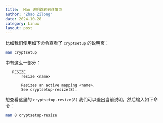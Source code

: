 ```yaml
---
title:  Man 说明跳转到详情页
author: "Zhao Zilong"
date: 2024-10-28
category: Linux
layout: post
---
```


比如我们使用如下命令查看了 `cryptsetup` 的说明页：

```bash
man cryptsetup
```

中有这么一部分：

```
   RESIZE
       resize <name>

       Resizes an active mapping <name>.
       See cryptsetup-resize(8).
```

想查看这里的 `cryptsetup-resize(8)` 我们可以退出当前说明，然后输入如下命令：

```bash
man 8 cryptsetup-resize
```

